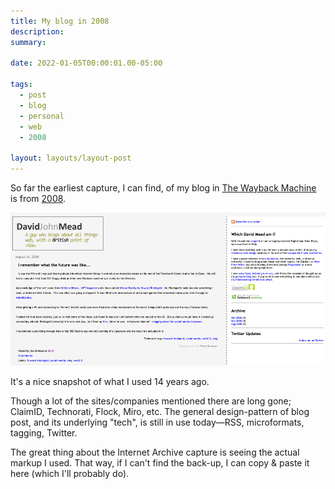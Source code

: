 ```yaml
---
title: My blog in 2008
description: 
summary: 

date: 2022-01-05T00:00:01.00-05:00

tags:
  - post
  - blog
  - personal
  - web
  - 2008

layout: layouts/layout-post
---
```

So far the earliest capture, I can find, of my blog in <a href="https://web.archive.org" title="an Internet archive">The Wayback Machine</a> is from <a href="https://web.archive.org/web/20081013155751/http://www.davidjohnmead.com/2008_08_01_archive.html" title="capture of my homepage">2008</a>.

<img class="img-border" src="/img/ss-2022-01-05-my-bog-2008.png" alt="screenshot of my 2008 blog homepage">

It's a nice snapshot of what I used 14 years ago.

Though a lot of the sites/companies mentioned there are long gone; ClaimID, Technorati, Flock, Miro, etc. The general design-pattern of blog post, and its underlying "tech", is still in use today—RSS, microformats, tagging, Twitter.

The great thing about the Internet Archive capture is seeing the actual markup I used. That way, if I can't find the back-up, I can copy & paste it here (which I'll probably do).

 
